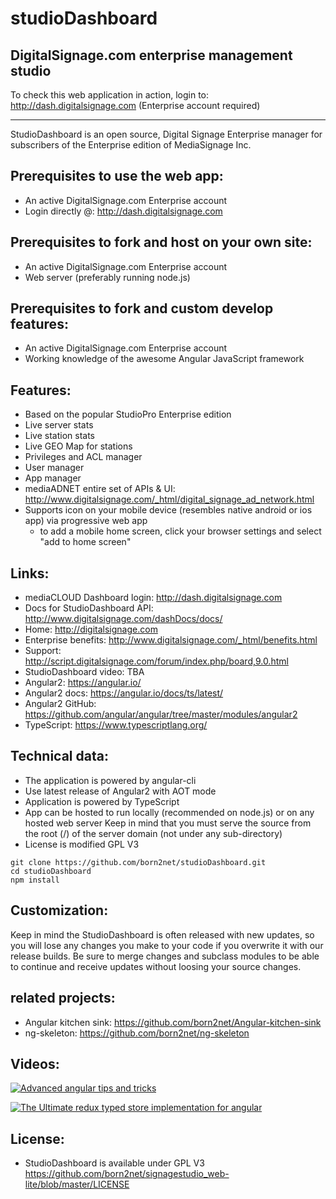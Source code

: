 studioDashboard
=====================

DigitalSignage.com enterprise management studio   
----------------

To check this web application in action, login to: http://dash.digitalsignage.com (Enterprise account required)

------------------------------------------------------------------------

StudioDashboard is an open source, Digital Signage Enterprise manager for subscribers of the Enterprise 
edition of MediaSignage Inc.

Prerequisites to use the web app:
-----------------
- An active DigitalSignage.com Enterprise account
- Login directly @: http://dash.digitalsignage.com

Prerequisites to fork and host on your own site:
-----------------
- An active DigitalSignage.com Enterprise account
- Web server (preferably running node.js)

Prerequisites to fork and custom develop features:
-----------------
- An active DigitalSignage.com Enterprise account
- Working knowledge of the awesome Angular JavaScript framework

                                
Features:
----------
 - Based on the popular StudioPro Enterprise edition
 - Live server stats
 - Live station stats 
 - Live GEO Map for stations
 - Privileges and ACL manager
 - User manager
 - App manager
 - mediaADNET entire set of APIs & UI: http://www.digitalsignage.com/_html/digital_signage_ad_network.html
 - Supports icon on your mobile device (resembles native android or ios app) via progressive web app
    - to add a mobile home screen, click your browser settings and select "add to home screen"

Links:
------------------------------------------------------------------------
- mediaCLOUD Dashboard login: http://dash.digitalsignage.com
- Docs for StudioDashboard API: http://www.digitalsignage.com/dashDocs/docs/
- Home: http://digitalsignage.com
- Enterprise benefits: http://www.digitalsignage.com/_html/benefits.html
- Support: http://script.digitalsignage.com/forum/index.php/board,9.0.html
- StudioDashboard video: TBA
- Angular2: https://angular.io/
- Angular2 docs: https://angular.io/docs/ts/latest/
- Angular2 GitHub: https://github.com/angular/angular/tree/master/modules/angular2
- TypeScript: https://www.typescriptlang.org/


Technical data:
------------------------------------------------------------------------
- The application is powered by angular-cli 
- Use latest release of Angular2 with AOT mode
- Application is powered by TypeScript
- App can be hosted to run locally (recommended on node.js) or on any hosted web server
   Keep in mind that you must serve the source from the root (/) of the server domain (not under any sub-directory)
- License is modified GPL V3

 
```
git clone https://github.com/born2net/studioDashboard.git
cd studioDashboard
npm install 
```


Customization:
------------------------------------------------------------------------
Keep in mind the StudioDashboard is often released with new updates, so you will lose any changes you make to your code if you overwrite it with our release builds.
Be sure to merge changes and subclass modules to be able to continue and receive updates without loosing your source changes.

related projects:
-----------
- Angular kitchen sink: https://github.com/born2net/Angular-kitchen-sink
- ng-skeleton: https://github.com/born2net/ng-skeleton

Videos:
------------------------------------------------------------------------

[![Advanced angular tips and tricks](http://img.youtube.com/vi/vyiyJCLlGwo/0.jpg)](https://www.youtube.com/watch?v=vyiyJCLlGwo&feature=youtu.be "Advanced angular tips and tricks")

[![The Ultimate redux typed store implementation for angular](http://img.youtube.com/vi/bEkPEnudm7s/0.jpg)](https://www.youtube.com/watch?v=bEkPEnudm7s&feature=youtu.be "The Ultimate redux typed store implementation for angular")


License:
------------------------------------------------------------------------
- StudioDashboard is available under GPL V3 https://github.com/born2net/signagestudio_web-lite/blob/master/LICENSE

